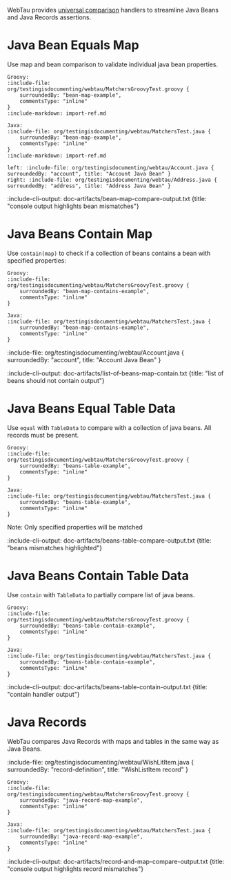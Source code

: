 WebTau provides [universal comparison](matchers/universal-compare) handlers to streamline Java Beans and Java Records assertions.

# Java Bean Equals Map

Use map and bean comparison to validate individual java bean properties.

```tabs
Groovy: 
:include-file: org/testingisdocumenting/webtau/MatchersGroovyTest.groovy {
    surroundedBy: "bean-map-example",
    commentsType: "inline"
}
:include-markdown: import-ref.md

Java: 
:include-file: org/testingisdocumenting/webtau/MatchersTest.java {
    surroundedBy: "bean-map-example",
    commentsType: "inline"
} 
:include-markdown: import-ref.md
``` 

```columns
left: :include-file: org/testingisdocumenting/webtau/Account.java { surroundedBy: "account", title: "Account Java Bean" }
right: :include-file: org/testingisdocumenting/webtau/Address.java { surroundedBy: "address", title: "Address Java Bean" }
```

:include-cli-output: doc-artifacts/bean-map-compare-output.txt {title: "console output highlights bean mismatches"}

# Java Beans Contain Map

Use `contain(map)` to check if a collection of beans contains a bean with specified properties:

```tabs
Groovy: 
:include-file: org/testingisdocumenting/webtau/MatchersGroovyTest.groovy {
    surroundedBy: "bean-map-contains-example",
    commentsType: "inline"
}

Java: 
:include-file: org/testingisdocumenting/webtau/MatchersTest.java {
    surroundedBy: "bean-map-contains-example",
    commentsType: "inline"
} 
``` 

:include-file: org/testingisdocumenting/webtau/Account.java { surroundedBy: "account", title: "Account Java Bean" }

:include-cli-output: doc-artifacts/list-of-beans-map-contain.txt {title: "list of beans should not contain output"}

# Java Beans Equal Table Data

Use `equal` with `TableData` to compare with a collection of java beans. All records must be present.

```tabs
Groovy: 
:include-file: org/testingisdocumenting/webtau/MatchersGroovyTest.groovy {
    surroundedBy: "beans-table-example",
    commentsType: "inline"
}

Java: 
:include-file: org/testingisdocumenting/webtau/MatchersTest.java {
    surroundedBy: "beans-table-example",
    commentsType: "inline"
} 
``` 

Note: Only specified properties will be matched

:include-cli-output: doc-artifacts/beans-table-compare-output.txt {title: "beans mismatches highlighted"}

# Java Beans Contain Table Data

Use `contain` with `TableData` to partially compare list of java beans.

```tabs
Groovy: 
:include-file: org/testingisdocumenting/webtau/MatchersGroovyTest.groovy {
    surroundedBy: "beans-table-contain-example",
    commentsType: "inline"
}

Java: 
:include-file: org/testingisdocumenting/webtau/MatchersTest.java {
    surroundedBy: "beans-table-contain-example",
    commentsType: "inline"
} 
``` 

:include-cli-output: doc-artifacts/beans-table-contain-output.txt {title: "contain handler output"}

# Java Records 

WebTau compares Java Records with maps and tables in the same way as Java Beans.

:include-file: org/testingisdocumenting/webtau/WishLitItem.java { surroundedBy: "record-definition", title: "WishListItem record" }

```tabs
Groovy: 
:include-file: org/testingisdocumenting/webtau/MatchersGroovyTest.groovy {
    surroundedBy: "java-record-map-example",
    commentsType: "inline"
}

Java: 
:include-file: org/testingisdocumenting/webtau/MatchersTest.java {
    surroundedBy: "java-record-map-example",
    commentsType: "inline"
} 
```  

:include-cli-output: doc-artifacts/record-and-map-compare-output.txt {title: "console output highlights record mismatches"}

